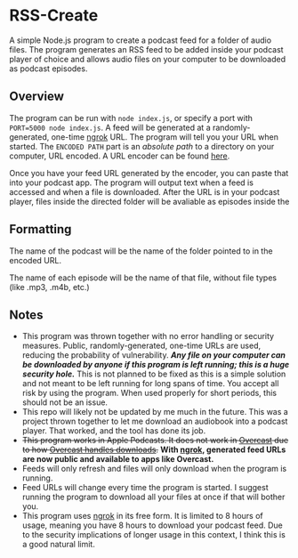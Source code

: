 # RSS-Create
A simple Node.js program to create a podcast feed for a folder of audio files.
The program generates an RSS feed to be added inside your podcast player of choice and allows audio files on your computer to be downloaded as podcast episodes.

## Overview
The program can be run with `node index.js`, or specify a port with `PORT=5000 node index.js`.
A feed will be generated at a randomly-generated, one-time [ngrok](https://ngrok.com) URL.
The program will tell you your URL when started.
The `ENCODED PATH` part is an *absolute path* to a directory on your computer, URL encoded.
A URL encoder can be found [here](http://urlencoder.org).

Once you have your feed URL generated by the encoder, you can paste that into your podcast app.
The program will output text when a feed is accessed and when a file is downloaded.
After the URL is in your podcast player, files inside the directed folder will be avaliable as episodes inside the 

## Formatting
The name of the podcast will be the name of the folder pointed to in the encoded URL.

The name of each episode will be the name of that file, without file types (like .mp3, .m4b, etc.)

## Notes
- This program was thrown together with no error handling or security measures.
Public, randomly-generated, one-time URLs are used, reducing the probability of vulnerability.
***Any file on your computer can be downloaded by anyone if this program is left running; this is a huge security hole.***
This is not planned to be fixed as this is a simple solution and not meant to be left running for long spans of time.
You accept all risk by using the program. When used properly for short periods, this should not be an issue.
- This repo will likely not be updated by me much in the future.
This was a project thrown together to let me download an audiobook into a podcast player.
That worked, and the tool has done its job.
- ~~This program works in Apple Podcasts. It does not work in [Overcast](https://overcast.fm) due to how [Overcast handles downloads](https://github.com/jakubroztocil/podcats/issues/8).~~ **With [ngrok](https://ngrok.com), generated feed URLs are now public and available to apps like Overcast.**
- Feeds will only refresh and files will only download when the program is running.
- Feed URLs will change every time the program is started.
I suggest running the program to download all your files at once if that will bother you.
- This program uses [ngrok](https://ngrok.com) in its free form.
It is limited to 8 hours of usage, meaning you have 8 hours to download your podcast feed.
Due to the security implications of longer usage in this context, I think this is a good natural limit.
